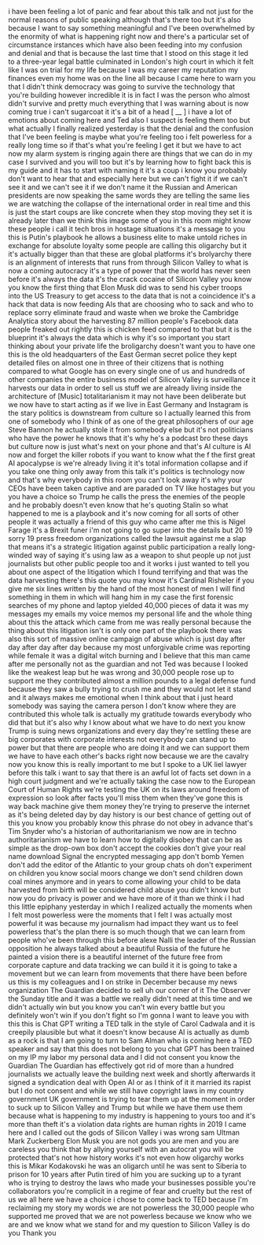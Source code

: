i have been feeling a lot of panic and  fear about this  talk and not just for the normal reasons  of public speaking although that's there  too but it's also because I want to say  something meaningful and I've been  overwhelmed by the enormity of what is  happening right  now and there's a particular set of  circumstance irstances which have also  been feeding into my confusion and  denial and that is because the last time  that I stood on this stage it led to a  three-year legal  battle culminated in London's high  court in which it felt like I was on  trial for my life because I was  my career my reputation my finances even  my home was on the  line all because I came  here to warn you that I didn't think  democracy was going to survive the  technology that you're building however  incredible it is in fact I was the  person who almost didn't survive and  pretty much everything that I was  warning about is now coming true  i can't sugarcoat it it's a bit of a  head  [ __ ] i have a lot of emotions about  coming here and Ted also I suspect is  feeling them too but what actually I  finally realized yesterday is that the  denial and the confusion that I've been  feeling is maybe what you're feeling  too i felt powerless for a really long  time so if that's what you're feeling I  get it but we have to act now my alarm  system is ringing  again there are things that we can  do in my case I survived and you will  too but it's by learning how to fight  back this is my guide and it has to  start with naming  it it's a coup i know you probably don't  want to hear that and especially here  but we can't fight it if we can't see it  and we can't see it if we don't name  it the Russian and American presidents  are now speaking the same words  they are telling the same  lies we are watching the collapse of the  international order in real time and  this is just the  start coups are like concrete when they  stop moving they  set it is already later than we think  this image some of you in this room  might know these people i call it tech  bros in hostage situations it's a  message to you this is Putin's  playbook he allows a business elite to  make untold riches in exchange for  absolute  loyalty some people are calling this  oligarchy but it it's actually bigger  than  that these are global  platforms it's brolyarchy there is an alignment of interests that  runs from through Silicon Valley to what  is now a coming  autocracy it's a type of power that the  world has never seen  before it's always the  data it's the crack cocaine of Silicon  Valley you know you know the first thing  that Elon Musk did was to send his cyber  troops into the US Treasury to get  access to the data that is not a  coincidence it's a hack that data is now  feeding AIs that are choosing who to  sack and who to replace sorry eliminate  fraud and  waste when we broke the Cambridge  Analytica story about the harvesting 87  million people's Facebook data people  freaked out  rightly this is chicken feed compared to  that but it is the  blueprint it's always the  data which is why it's so important you  start thinking about your private life  the broligarchy doesn't want you to have  one this is the old headquarters of the  East German secret  police they kept detailed files on  almost one in three of their  citizens that is nothing compared to  what Google has on every single one of  us and hundreds of other  companies the entire business model of  Silicon Valley is surveillance  it harvests our data in order to sell us  stuff we are already living inside the  architecture of  [Music]  totalitarianism it may not have been  deliberate but we now have to start  acting as if we live in East  Germany and Instagram is the stary  politics is downstream from culture so I  actually learned this from one of  somebody who I think of as one of the  great philosophers of our  age Steve  Bannon he actually stole it from  somebody  else but it's not politicians who have  the power he knows that it's why he's a  podcast bro these  days but culture now is just what's next  on your phone and that's AI culture is  AI now and forget the killer robots if  you want to know what the f the first  great AI apocalypse is we're already  living it it's total information  collapse  and if you take one thing only away from  this  talk it's politics is technology  now and that's why everybody in this  room you can't look  away it's why your CEOs have been taken  captive and are paraded on TV like  hostages but you you have a  choice so Trump he calls the press the  enemies of the people and he probably  doesn't even know that he's quoting  Stalin so what happened to me is a  playbook and it's now coming for all  sorts of other people it was actually a  friend of this guy who came after me  this is Nigel Farage it's a Brexit funer  i'm not going to go super into the  details but 20 19 sorry 19 press freedom  organizations called the lawsuit against  me a slap that means it's a strategic  litigation against public  participation a really long-winded way  of saying it's using law as a weapon to  shut people up not just journalists but  other public people too and it works  i just wanted to tell you about one  aspect of the litigation which I found  terrifying and that was the data  harvesting there's this quote you may  know it's Cardinal Risheler if you give  me six lines written by the hand of the  most honest of men I will find something  in them in which will hang him  in my case the first forensic searches  of my phone and laptop yielded 40,000  pieces of  data it was my messages my  emails my voice memos my personal life  and the whole thing about this the  attack which came from me was really  personal because the thing about this  litigation isn't is only one part of the  playbook there was also this sort of  massive online campaign of  abuse which is just day after  day after day after day because my most  unforgivable crime was reporting while  female it was a digital witch  burning and I believe that this man came  after me personally not as the guardian  and not Ted was because I looked like  the weakest  leap but he was  wrong  and 30,000 people rose up to support me  they contributed almost a million pounds  to a legal defense fund because they saw  a bully trying to crush me and they  would not let it  stand and it always makes me emotional  when I think about that i just heard  somebody was saying the camera person I  don't know where they are contributed  this whole talk is actually my gratitude  towards everybody who did  that but it's also why I know about what  we have to do next you know Trump is  suing news organizations and every day  they're settling these are big  corporates with corporate interests not  everybody can stand up to power but that  there are people who are doing it and we  can support them we have to have each  other's backs right now because we are  the cavalry now  you know this is really important to me  but I spoke to a UK liel lawyer before  this  talk i want to say that there is an  awful lot of facts set down in a high  court judgment and we're actually taking  the case now to the European Court of  Human Rights we're testing the UK on its  laws around freedom of  expression so look after facts you'll  miss them when they've gone this is way  back machine give them money they're  trying to preserve the internet as it's  being deleted day by  day history is our best chance of  getting out of  this you know you probably know this  phrase do not obey in advance that's Tim  Snyder who's a historian of  authoritarianism we now are in techno  authoritarianism we have to learn how to  digitally disobey that can be as simple  as the drop-own box don't accept the  cookies don't give your real name  download Signal the encrypted messaging  app don't bomb Yemen don't add the  editor of the Atlantic to your group  chats oh don't experiment on children  you know social moors change we don't  send children down coal mines anymore  and in years to come allowing your child  to be data harvested from birth will be  considered child  abuse you didn't know but now you do  privacy is  power and we have more of it than we  think i I had this little epiphany  yesterday in which I realized actually  the moments when I felt most powerless  were the moments that I felt I was  actually most powerful  it was because my journalism had  impact they want us to feel powerless  that's the plan there is so much though  that we can learn from people who've  been through this before alexe Nalli the  leader of the Russian opposition he  always talked about a beautiful Russia  of the future he painted a vision  there is a beautiful internet of the  future free from corporate capture and  data  tracking we can build it it is going to  take a movement but we can learn from  movements that there have been before us  this is my colleagues and I on strike in  December because my news organization  The Guardian decided to sell uh our  corner of it The Observer the Sunday  title and it was a battle we really  didn't need at this time and we didn't  actually win but you know you can't win  every battle but you definitely won't  win if you don't fight  so I'm gonna I want to leave you with  this this is Chat  GPT writing a TED talk in the style of  Carol  Cadwala and it is creepily plausible  but what it doesn't know because AI is  actually as dumb as a rock is that I am  going to turn to Sam Alman who is coming  here a TED speaker and say that this  does not belong to you  chat GPT has been trained on my IP my  labor my personal  data and I did not  consent you know the Guardian The  Guardian has effectively got rid of more  than a hundred journalists we actually  leave the building next week and shortly  afterwards it signed a syndication deal  with Open  AI or as I think of it it married its  rapist but I do not consent and while we  still have copyright laws in my  country government UK government is  trying to tear them up at the moment in  order to suck up to Silicon Valley and  Trump but while we have them use them  because what is happening to my industry  is happening to yours too and it's more  than theft it's a  violation data rights are human  rights in 2019 I came here and I called  out the gods of Silicon Valley  i was  wrong sam Ultman Mark  Zuckerberg Elon Musk you are not gods  you are men and you are  careless you think that by allying  yourself with an autocrat you will be  protected that's not how history works  it's not even how oligarchy works this  is Mikar Kodakovski he was an oligarch  until he was sent to Siberia to prison  for 10 years after Putin tired of  him you are sucking up to a  tyrant who is trying to destroy the laws  who made your businesses  possible you're collaborators  you're complicit in a regime of fear and  cruelty but the rest of us we all here  we have a  choice i chose to come back to TED  because I'm reclaiming my story my words  we are not  powerless the 30,000 people who  supported me proved that we are not  powerless because we know who we are and  we know what we stand for and my  question to Silicon Valley is do  you Thank you